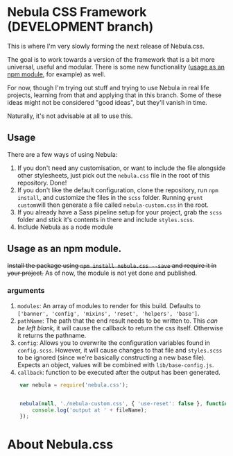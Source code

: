 # Nebula CSS Framework (DEVELOPMENT branch)

This is where I'm very slowly forming the next release of Nebula.css.

The goal is to work towards a version of the framework that is a bit more universal, useful and modular. There is some new functionality ([usage as an npm module](#usage-as-an-npm-module), for example) as well.

For now, though I'm trying out stuff and trying to use Nebula in real life projects, learning from that and applying that in this branch. Some of these ideas might not be considered "good ideas", but they'll vanish in time.

Naturally, it's not advisable at all to use this.

## Usage
There are a few ways of using Nebula:
1. If you don't need any customisation, or want to include the file alongside other stylesheets, just pick out the `nebula.css` file in the root of this repository. Done!
2. If you don't like the default configuration, clone the repository, run `npm install`, and customize the files in the `scss` folder. Running `grunt custom`will then generate a file called `nebula-custom.css` in the root.
3. If you already have a Sass pipeline setup for your project, grab the `scss` folder and stick it's contents in there and include `styles.scss`.
4. Include Nebula as a node module

## Usage as an npm module.
~~Install the package using `npm install nebula.css --save` and require it in your project.~~
As of now, the module is not yet done and published.

### arguments
1. `modules`: An array of modules to render for this build. Defaults to `['banner', 'config', 'mixins', 'reset', 'helpers', 'base']`.
2. `pathName`: The path that the end result needs to be written to. This _can be left blank_, it will cause the callback to return the css itself. Otherwise it returns the pathname.
3. `config`: Allows you to overwrite the configuration variables found in `config.scss`. However, it will cause changes to that file and `styles.scss` to be ignored (since we're basically constructing a new base file). Expects an object, values will be combined with `lib/base-config.js`.
4. `callback`: function to be executed after the output has been generated.

```js
    var nebula = require('nebula.css');


    nebula(null, './nebula-custom.css', { 'use-reset': false }, function(fileName) {
        console.log('output at ' + fileName);
    });
```

# About Nebula.css
